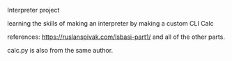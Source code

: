 Interpreter project<br />

learning the skills of making an interpreter by making a custom CLI Calc


references:
https://ruslanspivak.com/lsbasi-part1/ and all of the other parts.

calc.py is also from the same author.
